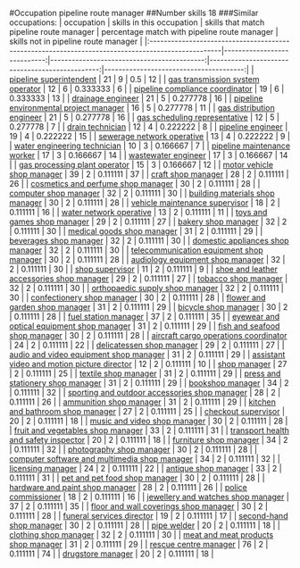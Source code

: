 #Occupation pipeline route manager
##Number skills 18
###Similar occupations:
| occupation                                                                                        |   skills in this occupation |   skills that match pipeline route manager |   percentage match with pipeline route manager |   skills not in pipeline route manager |
|:--------------------------------------------------------------------------------------------------|----------------------------:|-------------------------------------------:|-----------------------------------------------:|---------------------------------------:|
| [pipeline superintendent](pipeline superintendent.md)                                             |                          21 |                                          9 |                                       0.5      |                                     12 |
| [gas transmission system operator](gas_transmission_system_operator.md)                           |                          12 |                                          6 |                                       0.333333 |                                      6 |
| [pipeline compliance coordinator](pipeline_compliance_coordinator.md)                             |                          19 |                                          6 |                                       0.333333 |                                     13 |
| [drainage engineer](drainage_engineer.md)                                                         |                          21 |                                          5 |                                       0.277778 |                                     16 |
| [pipeline environmental project manager](pipeline_environmental_project_manager.md)               |                          16 |                                          5 |                                       0.277778 |                                     11 |
| [gas distribution engineer](gas_distribution_engineer.md)                                         |                          21 |                                          5 |                                       0.277778 |                                     16 |
| [gas scheduling representative](gas_scheduling_representative.md)                                 |                          12 |                                          5 |                                       0.277778 |                                      7 |
| [drain technician](drain_technician.md)                                                           |                          12 |                                          4 |                                       0.222222 |                                      8 |
| [pipeline engineer](pipeline_engineer.md)                                                         |                          19 |                                          4 |                                       0.222222 |                                     15 |
| [sewerage network operative](sewerage_network_operative.md)                                       |                          13 |                                          4 |                                       0.222222 |                                      9 |
| [water engineering technician](water_engineering_technician.md)                                   |                          10 |                                          3 |                                       0.166667 |                                      7 |
| [pipeline maintenance worker](pipeline_maintenance_worker.md)                                     |                          17 |                                          3 |                                       0.166667 |                                     14 |
| [wastewater engineer](wastewater_engineer.md)                                                     |                          17 |                                          3 |                                       0.166667 |                                     14 |
| [gas processing plant operator](gas_processing_plant_operator.md)                                 |                          15 |                                          3 |                                       0.166667 |                                     12 |
| [motor vehicle shop manager](motor_vehicle_shop_manager.md)                                       |                          39 |                                          2 |                                       0.111111 |                                     37 |
| [craft shop manager](craft_shop_manager.md)                                                       |                          28 |                                          2 |                                       0.111111 |                                     26 |
| [cosmetics and perfume shop manager](cosmetics_and_perfume_shop_manager.md)                       |                          30 |                                          2 |                                       0.111111 |                                     28 |
| [computer shop manager](computer_shop_manager.md)                                                 |                          32 |                                          2 |                                       0.111111 |                                     30 |
| [building materials shop manager](building_materials_shop_manager.md)                             |                          30 |                                          2 |                                       0.111111 |                                     28 |
| [vehicle maintenance supervisor](vehicle_maintenance_supervisor.md)                               |                          18 |                                          2 |                                       0.111111 |                                     16 |
| [water network operative](water_network_operative.md)                                             |                          13 |                                          2 |                                       0.111111 |                                     11 |
| [toys and games shop manager](toys_and_games_shop_manager.md)                                     |                          29 |                                          2 |                                       0.111111 |                                     27 |
| [bakery shop manager](bakery_shop_manager.md)                                                     |                          32 |                                          2 |                                       0.111111 |                                     30 |
| [medical goods shop manager](medical_goods_shop_manager.md)                                       |                          31 |                                          2 |                                       0.111111 |                                     29 |
| [beverages shop manager](beverages_shop_manager.md)                                               |                          32 |                                          2 |                                       0.111111 |                                     30 |
| [domestic appliances shop manager](domestic_appliances_shop_manager.md)                           |                          32 |                                          2 |                                       0.111111 |                                     30 |
| [telecommunication equipment shop manager](telecommunication_equipment_shop_manager.md)           |                          30 |                                          2 |                                       0.111111 |                                     28 |
| [audiology equipment shop manager](audiology_equipment_shop_manager.md)                           |                          32 |                                          2 |                                       0.111111 |                                     30 |
| [shop supervisor](shop_supervisor.md)                                                             |                          11 |                                          2 |                                       0.111111 |                                      9 |
| [shoe and leather accessories shop manager](shoe_and_leather_accessories_shop_manager.md)         |                          29 |                                          2 |                                       0.111111 |                                     27 |
| [tobacco shop manager](tobacco_shop_manager.md)                                                   |                          32 |                                          2 |                                       0.111111 |                                     30 |
| [orthopaedic supply shop manager](orthopaedic_supply_shop_manager.md)                             |                          32 |                                          2 |                                       0.111111 |                                     30 |
| [confectionery shop manager](confectionery_shop_manager.md)                                       |                          30 |                                          2 |                                       0.111111 |                                     28 |
| [flower and garden shop manager](flower_and_garden_shop_manager.md)                               |                          31 |                                          2 |                                       0.111111 |                                     29 |
| [bicycle shop manager](bicycle_shop_manager.md)                                                   |                          30 |                                          2 |                                       0.111111 |                                     28 |
| [fuel station manager](fuel_station_manager.md)                                                   |                          37 |                                          2 |                                       0.111111 |                                     35 |
| [eyewear and optical equipment shop manager](eyewear_and_optical_equipment_shop_manager.md)       |                          31 |                                          2 |                                       0.111111 |                                     29 |
| [fish and seafood shop manager](fish_and_seafood_shop_manager.md)                                 |                          30 |                                          2 |                                       0.111111 |                                     28 |
| [aircraft cargo operations coordinator](aircraft_cargo_operations_coordinator.md)                 |                          24 |                                          2 |                                       0.111111 |                                     22 |
| [delicatessen shop manager](delicatessen_shop_manager.md)                                         |                          29 |                                          2 |                                       0.111111 |                                     27 |
| [audio and video equipment shop manager](audio_and_video_equipment_shop_manager.md)               |                          31 |                                          2 |                                       0.111111 |                                     29 |
| [assistant video and motion picture director](assistant_video_and_motion_picture_director.md)     |                          12 |                                          2 |                                       0.111111 |                                     10 |
| [shop manager](shop_manager.md)                                                                   |                          27 |                                          2 |                                       0.111111 |                                     25 |
| [textile shop manager](textile_shop_manager.md)                                                   |                          31 |                                          2 |                                       0.111111 |                                     29 |
| [press and stationery shop manager](press_and_stationery_shop_manager.md)                         |                          31 |                                          2 |                                       0.111111 |                                     29 |
| [bookshop manager](bookshop_manager.md)                                                           |                          34 |                                          2 |                                       0.111111 |                                     32 |
| [sporting and outdoor accessories shop manager](sporting_and_outdoor_accessories_shop_manager.md) |                          28 |                                          2 |                                       0.111111 |                                     26 |
| [ammunition shop manager](ammunition_shop_manager.md)                                             |                          31 |                                          2 |                                       0.111111 |                                     29 |
| [kitchen and bathroom shop manager](kitchen_and_bathroom_shop_manager.md)                         |                          27 |                                          2 |                                       0.111111 |                                     25 |
| [checkout supervisor](checkout_supervisor.md)                                                     |                          20 |                                          2 |                                       0.111111 |                                     18 |
| [music and video shop manager](music_and_video_shop_manager.md)                                   |                          30 |                                          2 |                                       0.111111 |                                     28 |
| [fruit and vegetables shop manager](fruit_and_vegetables_shop_manager.md)                         |                          33 |                                          2 |                                       0.111111 |                                     31 |
| [transport health and safety inspector](transport_health_and_safety_inspector.md)                 |                          20 |                                          2 |                                       0.111111 |                                     18 |
| [furniture shop manager](furniture_shop_manager.md)                                               |                          34 |                                          2 |                                       0.111111 |                                     32 |
| [photography shop manager](photography_shop_manager.md)                                           |                          30 |                                          2 |                                       0.111111 |                                     28 |
| [computer software and multimedia shop manager](computer_software_and_multimedia_shop_manager.md) |                          34 |                                          2 |                                       0.111111 |                                     32 |
| [licensing manager](licensing_manager.md)                                                         |                          24 |                                          2 |                                       0.111111 |                                     22 |
| [antique shop manager](antique_shop_manager.md)                                                   |                          33 |                                          2 |                                       0.111111 |                                     31 |
| [pet and pet food shop manager](pet_and_pet_food_shop_manager.md)                                 |                          30 |                                          2 |                                       0.111111 |                                     28 |
| [hardware and paint shop manager](hardware_and_paint_shop_manager.md)                             |                          28 |                                          2 |                                       0.111111 |                                     26 |
| [police commissioner](police_commissioner.md)                                                     |                          18 |                                          2 |                                       0.111111 |                                     16 |
| [jewellery and watches shop manager](jewellery_and_watches_shop_manager.md)                       |                          37 |                                          2 |                                       0.111111 |                                     35 |
| [floor and wall coverings shop manager](floor_and_wall_coverings_shop_manager.md)                 |                          30 |                                          2 |                                       0.111111 |                                     28 |
| [funeral services director](funeral_services_director.md)                                         |                          19 |                                          2 |                                       0.111111 |                                     17 |
| [second-hand shop manager](second-hand_shop_manager.md)                                           |                          30 |                                          2 |                                       0.111111 |                                     28 |
| [pipe welder](pipe_welder.md)                                                                     |                          20 |                                          2 |                                       0.111111 |                                     18 |
| [clothing shop manager](clothing_shop_manager.md)                                                 |                          32 |                                          2 |                                       0.111111 |                                     30 |
| [meat and meat products shop manager](meat_and_meat_products_shop_manager.md)                     |                          31 |                                          2 |                                       0.111111 |                                     29 |
| [rescue centre manager](rescue_centre_manager.md)                                                 |                          76 |                                          2 |                                       0.111111 |                                     74 |
| [drugstore manager](drugstore_manager.md)                                                         |                          20 |                                          2 |                                       0.111111 |                                     18 |
